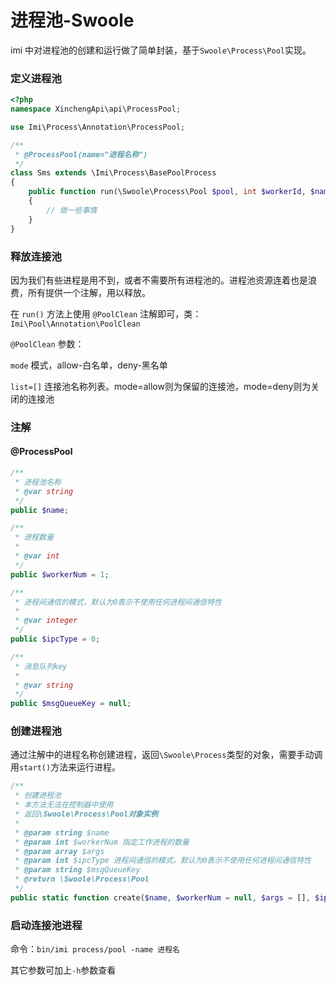 # 进程池-Swoole

imi 中对进程池的创建和运行做了简单封装，基于`Swoole\Process\Pool`实现。

### 定义进程池

```php
<?php
namespace XinchengApi\api\ProcessPool;

use Imi\Process\Annotation\ProcessPool;

/**
 * @ProcessPool(name="进程名称")
 */
class Sms extends \Imi\Process\BasePoolProcess
{
	public function run(\Swoole\Process\Pool $pool, int $workerId, $name, $workerNum, $args, $ipcType, $msgQueueKey)
	{
	    // 做一些事情
	}
}
```

### 释放连接池

因为我们有些进程是用不到，或者不需要所有进程池的。进程池资源连着也是浪费，所有提供一个注解，用以释放。

在 `run()` 方法上使用 `@PoolClean` 注解即可，类：`Imi\Pool\Annotation\PoolClean`

`@PoolClean` 参数：

`mode` 模式，allow-白名单，deny-黑名单

`list=[]` 连接池名称列表。mode=allow则为保留的连接池，mode=deny则为关闭的连接池

### 注解

#### @ProcessPool

```php
/**
 * 进程池名称
 * @var string
 */
public $name;

/**
 * 进程数量
 *
 * @var int
 */
public $workerNum = 1;

/**
 * 进程间通信的模式，默认为0表示不使用任何进程间通信特性
 *
 * @var integer
 */
public $ipcType = 0;

/**
 * 消息队列key
 *
 * @var string
 */
public $msgQueueKey = null;
```

### 创建进程池

通过注解中的进程名称创建进程，返回`\Swoole\Process`类型的对象，需要手动调用`start()`方法来运行进程。

```php
/**
 * 创建进程池
 * 本方法无法在控制器中使用
 * 返回\Swoole\Process\Pool对象实例
 * 
 * @param string $name
 * @param int $workerNum 指定工作进程的数量
 * @param array $args
 * @param int $ipcType 进程间通信的模式，默认为0表示不使用任何进程间通信特性
 * @param string $msgQueueKey
 * @return \Swoole\Process\Pool
 */
public static function create($name, $workerNum = null, $args = [], $ipcType = 0, $msgQueueKey = null): \Swoole\Process\Pool
```

### 启动连接池进程

命令：`bin/imi process/pool -name 进程名`

其它参数可加上`-h`参数查看
